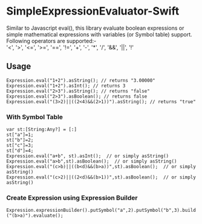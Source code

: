 # SimpleExpressionEvaluator-Swift
Similar to Javascript eval(), this library evaluate boolean expressions or simple mathematical expressions with variables (or Symbol table) support. Following operators are supported:-  
'<', '>', '<=', '>=', '==', '!=', '+', '-', '*', '/', '&&', '||', '!'
## Usage
```
Expression.eval("1+2").asString(); // returns "3.00000"
Expression.eval("1+2").asInt(); // returns 3
Expression.eval("2>3").asString(); // returns "false"
Expression.eval("2>3").asBoolean(); // returns false
Expression.eval("(3>2)||((2<4)&&(2>1))").asString(); // returns "true"
```

### With Symbol Table
```
var st:[String:Any?] = [:]
st["a"]=1;  
st["b"]=2;  
st["c"]=3;  
st["d"]=4;  
Expression.eval("a+b", st).asInt();  // or simply asString()
Expression.eval("a>b",st).asBoolean();  // or simply asString()
Expression.eval("(c>b)||((b<d)&&(b>a))",st).asBoolean();  // or simply asString()
Expression.eval("(c>2)||((2<d)&&(b>1))",st).asBoolean();  // or simply asString()
```
### Create Expression using Expression Builder
``
Expression.expressionBuilder().putSymbol("a",2).putSymbol("b",3).build("(b>a)").evaluate();
``
